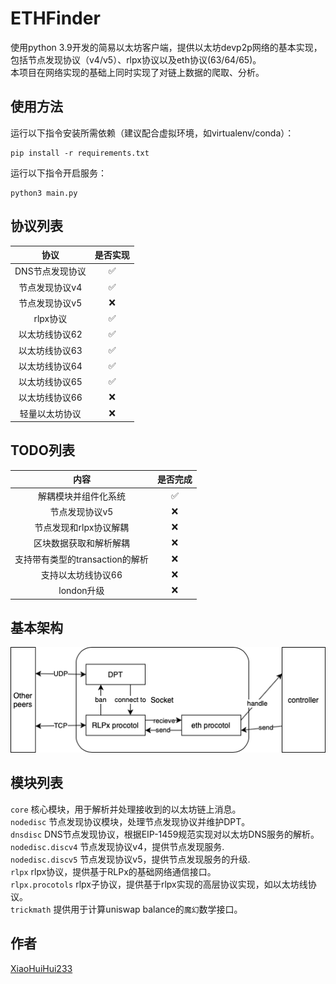 # ETHFinder

使用python 3.9开发的简易以太坊客户端，提供以太坊devp2p网络的基本实现，包括节点发现协议（v4/v5）、rlpx协议以及eth协议(63/64/65)。  
本项目在网络实现的基础上同时实现了对链上数据的爬取、分析。  

## 使用方法

运行以下指令安装所需依赖（建议配合虚拟环境，如virtualenv/conda）：  

```shell
pip install -r requirements.txt
```

运行以下指令开启服务：  

```shell
python3 main.py
```

## 协议列表

|协议|是否实现|
| :----: | :----: |
|DNS节点发现协议|✅|
|节点发现协议v4|✅|
|节点发现协议v5|❌|
|rlpx协议|✅|
|以太坊线协议62|✅|
|以太坊线协议63|✅|
|以太坊线协议64|✅|
|以太坊线协议65|✅|
|以太坊线协议66|❌|
|轻量以太坊协议|❌|

## TODO列表

|内容|是否完成|
| :----: | :----: |
|解耦模块并组件化系统|✅|
|节点发现协议v5|❌|
|节点发现和rlpx协议解耦|❌|
|区块数据获取和解析解耦|❌|
|支持带有类型的transaction的解析|❌|
|支持以太坊线协议66|❌|
|london升级|❌|

## 基本架构

![image](framework.png)

## 模块列表

`core` 核心模块，用于解析并处理接收到的以太坊链上消息。  
`nodedisc` 节点发现协议模块，处理节点发现协议并维护DPT。  
`dnsdisc` DNS节点发现协议，根据EIP-1459规范实现对以太坊DNS服务的解析。  
`nodedisc.discv4` 节点发现协议v4，提供节点发现服务.  
`nodedisc.discv5` 节点发现协议v5，提供节点发现服务的升级.  
`rlpx` rlpx协议，提供基于RLPx的基础网络通信接口。  
`rlpx.procotols` rlpx子协议，提供基于rlpx实现的高层协议实现，如以太坊线协议。  
`trickmath` 提供用于计算uniswap balance的`魔幻`数学接口。  

## 作者

[XiaoHuiHui233](https://github.com/XiaoHuiHui233)
